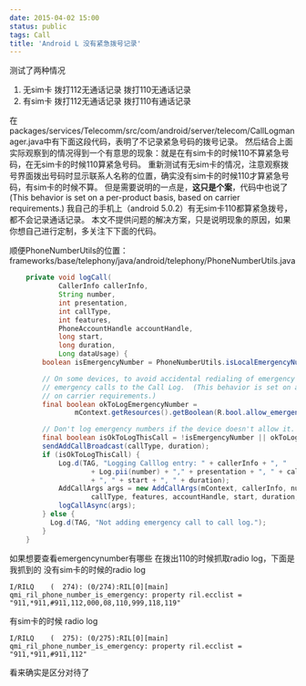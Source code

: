 ```yaml
---
date: 2015-04-02 15:00
status: public
tags: Call
title: 'Android L 没有紧急拨号记录'
---
```


测试了两种情况 
1. 无sim卡   拨打112无通话记录    拨打110无通话记录
2. 有sim卡   拨打112无通话记录    拨打110有通话记录

在packages/services/Telecomm/src/com/android/server/telecom/CallLogmanager.java中有下面这段代码，表明了不记录紧急号码的拨号记录。
然后结合上面实际观察到的情况得到一个有意思的现象：就是在有sim卡的时候110不算紧急号码，在无sim卡的时候110算紧急号码。
重新测试有无sim卡的情况，注意观察拨号界面拨出号码时显示联系人名称的位置，确实没有sim卡的时候110才算紧急号码，有sim卡的时候不算。
但是需要说明的一点是，**这只是个案**，代码中也说了(This behavior is set on a per-product basis, based on carrier requirements.)
我自己的手机上（android 5.0.2）有无sim卡110都算紧急拨号，都不会记录通话记录。
本文不提供问题的解决方案，只是说明现象的原因，如果你想自己进行定制，多关注下下面的代码。

顺便PhoneNumberUtils的位置：frameworks/base/telephony/java/android/telephony/PhoneNumberUtils.java
```java
    private void logCall(
            CallerInfo callerInfo,
            String number,
            int presentation,
            int callType,
            int features,
            PhoneAccountHandle accountHandle,
            long start,
            long duration,
            Long dataUsage) {
        boolean isEmergencyNumber = PhoneNumberUtils.isLocalEmergencyNumber(mContext, number);

        // On some devices, to avoid accidental redialing of emergency numbers, we *never* log
        // emergency calls to the Call Log.  (This behavior is set on a per-product basis, based
        // on carrier requirements.)
        final boolean okToLogEmergencyNumber =
                mContext.getResources().getBoolean(R.bool.allow_emergency_numbers_in_call_log);

        // Don't log emergency numbers if the device doesn't allow it.
        final boolean isOkToLogThisCall = !isEmergencyNumber || okToLogEmergencyNumber;
        sendAddCallBroadcast(callType, duration);
        if (isOkToLogThisCall) {
            Log.d(TAG, "Logging Calllog entry: " + callerInfo + ", "
                    + Log.pii(number) + "," + presentation + ", " + callType
                    + ", " + start + ", " + duration);
            AddCallArgs args = new AddCallArgs(mContext, callerInfo, number, presentation,
                    callType, features, accountHandle, start, duration, dataUsage);
            logCallAsync(args);
        } else {
          Log.d(TAG, "Not adding emergency call to call log.");
        }
    }
```
如果想要查看emergencynumber有哪些  在拨出110的时候抓取radio log，下面是我抓到的
没有sim卡的时候的radio log

`I/RILQ    (  274): (0/274):RIL[0][main] qmi_ril_phone_number_is_emergency: property ril.ecclist = "911,*911,#911,112,000,08,110,999,118,119"`

有sim卡的时候 radio log

`I/RILQ    (  275): (0/275):RIL[0][main] qmi_ril_phone_number_is_emergency: property ril.ecclist = "911,*911,#911,112"`

看来确实是区分对待了